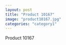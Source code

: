 ```yaml
---
layout: post
title: "Product 10167"
image: "product10167.jpg"
categories: "category1"
---
```

Product 10167
